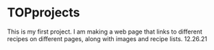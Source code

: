 # TOPprojects
This is my first project. I am making a web page that links to different recipes on different pages, along with images and recipe lists. 
12.26.21
